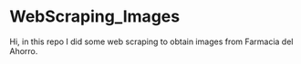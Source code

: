 # WebScraping_Images
Hi, in this repo I did some web scraping to obtain images from Farmacia del Ahorro.
